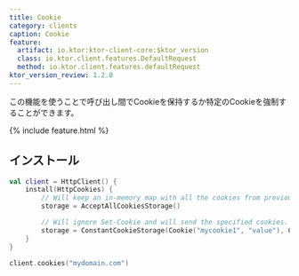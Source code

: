 ```yaml
---
title: Cookie
category: clients
caption: Cookie
feature:
  artifact: io.ktor:ktor-client-core:$ktor_version
  class: io.ktor.client.features.DefaultRequest
  method: io.ktor.client.features.defaultRequest
ktor_version_review: 1.2.0
---
```


この機能を使うことで呼び出し間でCookieを保持するか特定のCookieを強制することができます。

{% include feature.html %}

## インストール

```kotlin
val client = HttpClient() {
    install(HttpCookies) {
        // Will keep an in-memory map with all the cookies from previous requests.
        storage = AcceptAllCookiesStorage()

        // Will ignore Set-Cookie and will send the specified cookies.
        storage = ConstantCookieStorage(Cookie("mycookie1", "value"), Cookie("mycookie2", "value"))
    }
}

client.cookies("mydomain.com")
```
